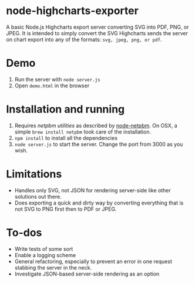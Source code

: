 node-highcharts-exporter
========================

A basic Node.js Highcharts export server converting SVG into PDF, PNG, or JPEG. It is intended to simply convert the SVG Highcharts sends the server on chart export into any of the formats: `svg, jpeg, png, or pdf`.

# Demo
1. Run the server with `node server.js`
2. Open `demo.html` in the browser

# Installation and running
1. Requires *netpbm utilities* as described by [node-netpbm](https://npmjs.org/package/netpbm). On OSX, a simple `brew install netpbm` took care of the installation.
2. `npm install` to install all the dependencies
3. `node server.js` to start the server. Change the port from 3000 as you wish.

# Limitations
* Handles only SVG, not JSON for rendering server-side like other solutions out there.
* Does exporting a quick and dirty way by converting everything that is not SVG to PNG first then to PDF or JPEG.

# To-dos
* Write tests of some sort
* Enable a logging scheme
* General refactoring, especially to prevent an error in one request stabbing the server in the neck.
* Investigate JSON-based server-side rendering as an option